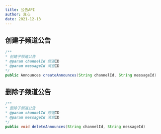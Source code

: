 ```yaml
---
title: 公告API
author: 真心
date: 2021-12-13
---
```


## 创建子频道公告

```java
/**
* 创建子频道公告
* @param channelId 频道ID
* @param messageId 消息ID
*/
public Announces createAnnounces(String channelId, String messageId)
```

## 删除子频道公告

```java
/**
* 删除子频道公告
* @param channelId 频道ID
* @param messageId 消息ID
*/
public void deleteAnnounces(String channelId, String messageId)
```